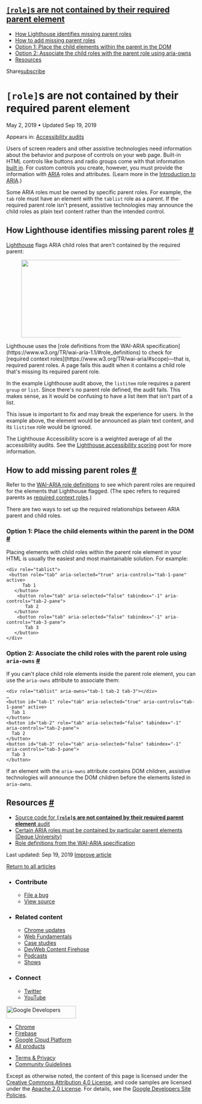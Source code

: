 ## <a href="#lesscodegreaterrolelesscodegreaters-are-not-contained-by-their-required-parent-element" class="w-toc__header--link"><code>[role]</code>s are not contained by their required parent element</a>

- [How Lighthouse identifies missing parent roles](#how-lighthouse-identifies-missing-parent-roles)
- [How to add missing parent roles](#how-to-add-missing-parent-roles)
- [Option 1: Place the child elements within the parent in the DOM](#option-1:-place-the-child-elements-within-the-parent-in-the-dom)
- [Option 2: Associate the child roles with the parent role using aria-owns](#option-2:-associate-the-child-roles-with-the-parent-role-using-aria-owns)
- [Resources](#resources)

Share<a href="/newsletter/" class="gc-analytics-event w-actions__fab w-actions__fab--subscribe"><span>subscribe</span></a>

# `[role]`s are not contained by their required parent element

May 2, 2019 <span class="w-author__separator">•</span> Updated Sep 19, 2019

<span class="w-post-signpost__title">Appears in:</span> <a href="/lighthouse-accessibility" class="w-post-signpost__link">Accessibility audits</a>

Users of screen readers and other assistive technologies need information about the behavior and purpose of controls on your web page. Built-in HTML controls like buttons and radio groups come with that information [built in](/use-semantic-html). For custom controls you create, however, you must provide the information with [ARIA](https://www.w3.org/TR/wai-aria-1.1/#role_definitions) roles and attributes. (Learn more in the [Introduction to ARIA](https://developers.google.com/web/fundamentals/accessibility/semantics-aria/).)

Some ARIA roles must be owned by specific parent roles. For example, the `tab` role must have an element with the `tablist` role as a parent. If the required parent role isn't present, assistive technologies may announce the child roles as plain text content rather than the intended control.

## How Lighthouse identifies missing parent roles <a href="#how-lighthouse-identifies-missing-parent-roles" class="w-headline-link">#</a>

[Lighthouse](https://developers.google.com/web/tools/lighthouse) flags ARIA child roles that aren't contained by the required parent:

<figure><img src="https://web-dev.imgix.net/image/tcFciHGuF3MxnTr1y5ue01OGLBn2/ENzj3jYUVvSR3n23aC6M.png?auto=format" class="w-screenshot" sizes="(min-width: 800px) 800px, calc(100vw - 48px)" srcset="https://web-dev.imgix.net/image/tcFciHGuF3MxnTr1y5ue01OGLBn2/ENzj3jYUVvSR3n23aC6M.png?auto=format&amp;w=200 200w, https://web-dev.imgix.net/image/tcFciHGuF3MxnTr1y5ue01OGLBn2/ENzj3jYUVvSR3n23aC6M.png?auto=format&amp;w=228 228w, https://web-dev.imgix.net/image/tcFciHGuF3MxnTr1y5ue01OGLBn2/ENzj3jYUVvSR3n23aC6M.png?auto=format&amp;w=260 260w, https://web-dev.imgix.net/image/tcFciHGuF3MxnTr1y5ue01OGLBn2/ENzj3jYUVvSR3n23aC6M.png?auto=format&amp;w=296 296w, https://web-dev.imgix.net/image/tcFciHGuF3MxnTr1y5ue01OGLBn2/ENzj3jYUVvSR3n23aC6M.png?auto=format&amp;w=338 338w, https://web-dev.imgix.net/image/tcFciHGuF3MxnTr1y5ue01OGLBn2/ENzj3jYUVvSR3n23aC6M.png?auto=format&amp;w=385 385w, https://web-dev.imgix.net/image/tcFciHGuF3MxnTr1y5ue01OGLBn2/ENzj3jYUVvSR3n23aC6M.png?auto=format&amp;w=439 439w, https://web-dev.imgix.net/image/tcFciHGuF3MxnTr1y5ue01OGLBn2/ENzj3jYUVvSR3n23aC6M.png?auto=format&amp;w=500 500w, https://web-dev.imgix.net/image/tcFciHGuF3MxnTr1y5ue01OGLBn2/ENzj3jYUVvSR3n23aC6M.png?auto=format&amp;w=571 571w, https://web-dev.imgix.net/image/tcFciHGuF3MxnTr1y5ue01OGLBn2/ENzj3jYUVvSR3n23aC6M.png?auto=format&amp;w=650 650w, https://web-dev.imgix.net/image/tcFciHGuF3MxnTr1y5ue01OGLBn2/ENzj3jYUVvSR3n23aC6M.png?auto=format&amp;w=741 741w, https://web-dev.imgix.net/image/tcFciHGuF3MxnTr1y5ue01OGLBn2/ENzj3jYUVvSR3n23aC6M.png?auto=format&amp;w=845 845w, https://web-dev.imgix.net/image/tcFciHGuF3MxnTr1y5ue01OGLBn2/ENzj3jYUVvSR3n23aC6M.png?auto=format&amp;w=964 964w, https://web-dev.imgix.net/image/tcFciHGuF3MxnTr1y5ue01OGLBn2/ENzj3jYUVvSR3n23aC6M.png?auto=format&amp;w=1098 1098w, https://web-dev.imgix.net/image/tcFciHGuF3MxnTr1y5ue01OGLBn2/ENzj3jYUVvSR3n23aC6M.png?auto=format&amp;w=1252 1252w, https://web-dev.imgix.net/image/tcFciHGuF3MxnTr1y5ue01OGLBn2/ENzj3jYUVvSR3n23aC6M.png?auto=format&amp;w=1428 1428w, https://web-dev.imgix.net/image/tcFciHGuF3MxnTr1y5ue01OGLBn2/ENzj3jYUVvSR3n23aC6M.png?auto=format&amp;w=1600 1600w" width="800" height="206" /></figure>Lighthouse uses the [role definitions from the WAI-ARIA specification](https://www.w3.org/TR/wai-aria-1.1/#role_definitions) to check for [required context roles](https://www.w3.org/TR/wai-aria/#scope)—that is, required parent roles. A page fails this audit when it contains a child role that's missing its required parent role.

In the example Lighthouse audit above, the `listitem` role requires a parent `group` or `list`. Since there's no parent role defined, the audit fails. This makes sense, as it would be confusing to have a list item that isn't part of a list.

This issue is important to fix and may break the experience for users. In the example above, the element would be announced as plain text content, and its `listitem` role would be ignored.

The Lighthouse Accessibility score is a weighted average of all the accessibility audits. See the [Lighthouse accessibility scoring](/accessibility-scoring) post for more information.

## How to add missing parent roles <a href="#how-to-add-missing-parent-roles" class="w-headline-link">#</a>

Refer to the [WAI-ARIA role definitions](https://www.w3.org/TR/wai-aria-1.1/#role_definitions) to see which parent roles are required for the elements that Lighthouse flagged. (The spec refers to required parents as [required context roles](https://www.w3.org/TR/wai-aria/#scope).)

There are two ways to set up the required relationships between ARIA parent and child roles.

### Option 1: Place the child elements within the parent in the DOM <a href="#option-1:-place-the-child-elements-within-the-parent-in-the-dom" class="w-headline-link">#</a>

Placing elements with child roles within the parent role element in your HTML is usually the easiest and most maintainable solution. For example:

    <div role="tablist">
     <button role="tab" aria-selected="true" aria-controls="tab-1-pane" active>
          Tab 1
       </button>
        <button role="tab" aria-selected="false" tabindex="-1" aria-controls="tab-2-pane">
           Tab 2
       </button>
        <button role="tab" aria-selected="false" tabindex="-1" aria-controls="tab-3-pane">
           Tab 3
       </button>
    </div>

### Option 2: Associate the child roles with the parent role using `aria-owns` <a href="#option-2:-associate-the-child-roles-with-the-parent-role-using-aria-owns" class="w-headline-link">#</a>

If you can't place child role elements inside the parent role element, you can use the `aria-owns` attribute to associate them:

    <div role="tablist" aria-owns="tab-1 tab-2 tab-3"></div>
    …
    <button id="tab-1" role="tab" aria-selected="true" aria-controls="tab-1-pane" active>
      Tab 1
    </button>
    <button id="tab-2" role="tab" aria-selected="false" tabindex="-1" aria-controls="tab-2-pane">
      Tab 2
    </button>
    <button id="tab-3" role="tab" aria-selected="false" tabindex="-1" aria-controls="tab-3-pane">
      Tab 3
    </button>

If an element with the `aria-owns` attribute contains DOM children, assistive technologies will announce the DOM children before the elements listed in `aria-owns`.

## Resources <a href="#resources" class="w-headline-link">#</a>

- [Source code for **`[role]`s are not contained by their required parent element** audit](https://github.com/GoogleChrome/lighthouse/blob/master/lighthouse-core/audits/accessibility/aria-required-parent.js)
- [Certain ARIA roles must be contained by particular parent elements (Deque University)](https://dequeuniversity.com/rules/axe/3.3/aria-required-parent)
- [Role definitions from the WAI-ARIA specification](https://www.w3.org/TR/wai-aria-1.1/#role_definitions)

<span class="w-mr--sm">Last updated: Sep 19, 2019 </span>[Improve article](https://github.com/GoogleChrome/web.dev/blob/master/src/site/content/en/lighthouse-accessibility/aria-required-parent/index.md)

<a href="/lighthouse-accessibility" class="gc-analytics-event w-article-navigation__link w-article-navigation__link--back w-article-navigation__link--single">Return to all articles</a>

- ### Contribute

  - <a href="https://github.com/GoogleChrome/web.dev/issues/new?assignees=&amp;labels=bug&amp;template=bug_report.md&amp;title=" class="w-footer__linkbox-link">File a bug</a>
  - <a href="https://github.com/googlechrome/web.dev" class="w-footer__linkbox-link">View source</a>

- ### Related content

  - <a href="https://blog.chromium.org/" class="w-footer__linkbox-link">Chrome updates</a>
  - <a href="https://developers.google.com/web/" class="w-footer__linkbox-link">Web Fundamentals</a>
  - <a href="https://developers.google.com/web/showcase/" class="w-footer__linkbox-link">Case studies</a>
  - <a href="https://devwebfeed.appspot.com/" class="w-footer__linkbox-link">DevWeb Content Firehose</a>
  - <a href="/podcasts/" class="w-footer__linkbox-link">Podcasts</a>
  - <a href="/shows/" class="w-footer__linkbox-link">Shows</a>

- ### Connect

  - <a href="https://www.twitter.com/ChromiumDev" class="w-footer__linkbox-link">Twitter</a>
  - <a href="https://www.youtube.com/user/ChromeDevelopers" class="w-footer__linkbox-link">YouTube</a>

<a href="https://developers.google.com/" class="w-footer__utility-logo-link"><img src="/images/lockup-color.png" alt="Google Developers" class="w-footer__utility-logo" width="185" height="33" /></a>

- <a href="https://developer.chrome.com/" class="w-footer__utility-link">Chrome</a>
- <a href="https://firebase.google.com/" class="w-footer__utility-link">Firebase</a>
- <a href="https://cloud.google.com/" class="w-footer__utility-link">Google Cloud Platform</a>
- <a href="https://developers.google.com/products" class="w-footer__utility-link">All products</a>

<!-- -->

- <a href="https://policies.google.com/" class="w-footer__utility-link">Terms &amp; Privacy</a>
- <a href="/community-guidelines/" class="w-footer__utility-link">Community Guidelines</a>

Except as otherwise noted, the content of this page is licensed under the [Creative Commons Attribution 4.0 License](https://creativecommons.org/licenses/by/4.0/), and code samples are licensed under the [Apache 2.0 License](https://www.apache.org/licenses/LICENSE-2.0). For details, see the [Google Developers Site Policies](https://developers.google.com/terms/site-policies).
